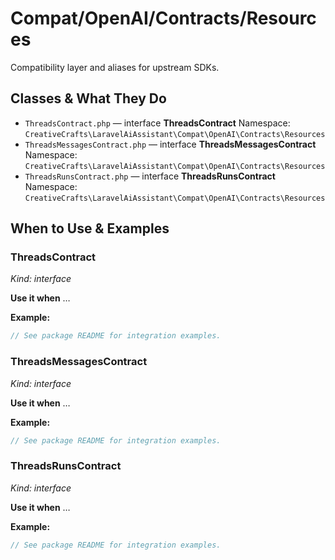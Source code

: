 # Compat/OpenAI/Contracts/Resources

Compatibility layer and aliases for upstream SDKs.

## Classes & What They Do
- `ThreadsContract.php` — interface **ThreadsContract**
  Namespace: `CreativeCrafts\LaravelAiAssistant\Compat\OpenAI\Contracts\Resources`
- `ThreadsMessagesContract.php` — interface **ThreadsMessagesContract**
  Namespace: `CreativeCrafts\LaravelAiAssistant\Compat\OpenAI\Contracts\Resources`
- `ThreadsRunsContract.php` — interface **ThreadsRunsContract**
  Namespace: `CreativeCrafts\LaravelAiAssistant\Compat\OpenAI\Contracts\Resources`

## When to Use & Examples
### ThreadsContract
_Kind: interface_

**Use it when** …

**Example:**
```php
// See package README for integration examples.
```

### ThreadsMessagesContract
_Kind: interface_

**Use it when** …

**Example:**
```php
// See package README for integration examples.
```

### ThreadsRunsContract
_Kind: interface_

**Use it when** …

**Example:**
```php
// See package README for integration examples.
```
